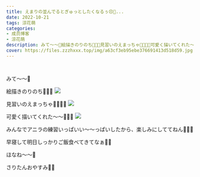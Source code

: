 ```yaml
---
title: えまりの並んでるとぎゅっとしたくなるぅ😣💓...
date: 2022-10-21
tags: 涼花萌
categories: 
- 成员博客
- 涼花萌
description: みて〜〜🍎絵描きのりのち👸🏼🎨見習いのえまっちゃ👩🏻‍🎨🎨可愛く描いてくれた〜〜🧚🏻‍♀️みんなでアニラの練習いっぱいい〜〜っ...
cover: https://files.zzzhxxx.top/img/a63cf3eb95ebe376691413d518d59.jpg 
---
```


        ﻿





みて〜〜🍎



絵描きのりのち👸🏼🎨
![](https://files.zzzhxxx.top/img/a63cf3eb95ebe376691413d518d59.jpg)





見習いのえまっちゃ👩🏻‍🎨🎨
![](https://files.zzzhxxx.top/img/a63cf3eb95ebe376691413d518d59-01.jpg)








可愛く描いてくれた〜〜🧚🏻‍♀️
![](https://files.zzzhxxx.top/img/a63cf3eb95ebe376691413d518d59-02.jpg)









みんなでアニラの練習いっぱいい〜〜っぱいしたから、楽しみにしててねん🥰💓💓





早寝して明日しっかりご飯食べてきてなぁ🍎🍏








ほなね〜〜💓





さりたんおやすみ🐨💓


